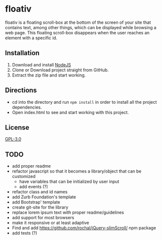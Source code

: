 # floativ
floativ is a floating scroll-box at the bottom of the screen of your site that contains text, among other things, which can be displayed while browsing a web page. This floating scroll-box disappears when the user reaches an element with a specific id.

## Installation
1. Download and install [NodeJS](https://nodejs.org/)
2. Clone or Download project straight from GitHub.
3. Extract the zip file and start working.

## Directions
* cd into the directory and run `npm install` in order to install all the project dependencies.
* Open index.html to see and start working with this project.

## License
[GPL-3.0](LICENSE)

## TODO ##
- add proper readme
- refactor javascript so that it becomes a library/object that can be customized
  - have variables that can be initialized by user input
  - add events (?)
- refactor class and id names
- add Zurb Foundation's template
- add Bootstrap' template
- create git-site for the library
- replace lorem ipsum text with proper readme/guidelines
- add support for most browsers
- make it responsive or at least adaptive
- Find and add https://github.com/rochal/jQuery-slimScroll/ npm package
- add tests (?)
